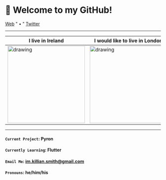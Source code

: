 # 👋 Welcome to my GitHub!

<p align="left">
<a href="https://killiansmith.codes" rel="nofollow">Web</a>
" • "
<a href="https://www.twitter.com/killianboi" rel="nofollow">Twitter</a>
</p>

---

| I live in Ireland | I would like to live in London|
| ----------------- | ------------------------------|
| <img src="https://static.vinepair.com/wp-content/uploads/2018/03/dublin-cover-mobile.jpg" alt="drawing" height="250" width="250"/>| <img src="https://heatlinkuk.com/wp-content/uploads/2019/02/London-HIU-Heatlink-500x500.jpg" alt="drawing" height="250" width="250"/>|

---

#### `Current Project`: Pyron

#### `Currently Learning`: Flutter

#### `Email Me`: [im.killian.smith@gmail.com](mailto:im.killian.smith@gmail.com)

#### `Pronouns`: he/him/his

[dublin]: https://static.vinepair.com/wp-content/uploads/2018/03/dublin-cover-mobile.jpg
[london]: https://lp-cms-production.imgix.net/2019-06/55425108.jpg?auto=format&fit=crop&vib=20&sharp=10&ixlib=react-8.6.4